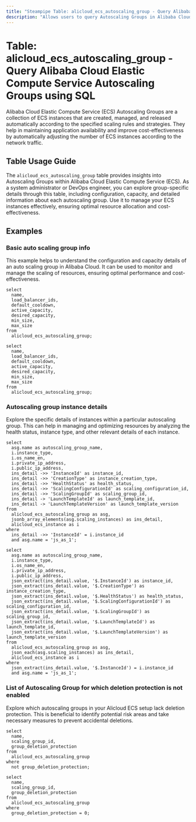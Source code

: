 ```yaml
---
title: "Steampipe Table: alicloud_ecs_autoscaling_group - Query Alibaba Cloud Elastic Compute Service Autoscaling Groups using SQL"
description: "Allows users to query Autoscaling Groups in Alibaba Cloud Elastic Compute Service (ECS), specifically the configuration, capacity, and detailed information about each autoscaling group."
---
```


# Table: alicloud_ecs_autoscaling_group - Query Alibaba Cloud Elastic Compute Service Autoscaling Groups using SQL

Alibaba Cloud Elastic Compute Service (ECS) Autoscaling Groups are a collection of ECS instances that are created, managed, and released automatically according to the specified scaling rules and strategies. They help in maintaining application availability and improve cost-effectiveness by automatically adjusting the number of ECS instances according to the network traffic.

## Table Usage Guide

The `alicloud_ecs_autoscaling_group` table provides insights into Autoscaling Groups within Alibaba Cloud Elastic Compute Service (ECS). As a system administrator or DevOps engineer, you can explore group-specific details through this table, including configuration, capacity, and detailed information about each autoscaling group. Use it to manage your ECS instances effectively, ensuring optimal resource allocation and cost-effectiveness.

## Examples

### Basic auto scaling group info
This example helps to understand the configuration and capacity details of an auto scaling group in Alibaba Cloud. It can be used to monitor and manage the scaling of resources, ensuring optimal performance and cost-effectiveness.

```sql+postgres
select
  name,
  load_balancer_ids,
  default_cooldown,
  active_capacity,
  desired_capacity,
  min_size,
  max_size
from
  alicloud_ecs_autoscaling_group;
```

```sql+sqlite
select
  name,
  load_balancer_ids,
  default_cooldown,
  active_capacity,
  desired_capacity,
  min_size,
  max_size
from
  alicloud_ecs_autoscaling_group;
```

### Autoscaling group instance details
Explore the specific details of instances within a particular autoscaling group. This can help in managing and optimizing resources by analyzing the health status, instance type, and other relevant details of each instance.

```sql+postgres
select
  asg.name as autoscaling_group_name,
  i.instance_type,
  i.os_name_en,
  i.private_ip_address,
  i.public_ip_address,
  ins_detail ->> 'InstanceId' as instance_id,
  ins_detail ->> 'CreationType' as instance_creation_type,
  ins_detail ->> 'HealthStatus' as health_status,
  ins_detail ->> 'ScalingConfigurationId' as scaling_configuration_id,
  ins_detail ->> 'ScalingGroupId' as scaling_group_id,
  ins_detail -> 'LaunchTemplateId' as launch_template_id,
  ins_detail -> 'LaunchTemplateVersion' as launch_template_version
from
  alicloud_ecs_autoscaling_group as asg,
  jsonb_array_elements(asg.scaling_instances) as ins_detail,
  alicloud_ecs_instance as i
where
  ins_detail ->> 'InstanceId' = i.instance_id
  and asg.name = 'js_as_1';
```

```sql+sqlite
select
  asg.name as autoscaling_group_name,
  i.instance_type,
  i.os_name_en,
  i.private_ip_address,
  i.public_ip_address,
  json_extract(ins_detail.value, '$.InstanceId') as instance_id,
  json_extract(ins_detail.value, '$.CreationType') as instance_creation_type,
  json_extract(ins_detail.value, '$.HealthStatus') as health_status,
  json_extract(ins_detail.value, '$.ScalingConfigurationId') as scaling_configuration_id,
  json_extract(ins_detail.value, '$.ScalingGroupId') as scaling_group_id,
  json_extract(ins_detail.value, '$.LaunchTemplateId') as launch_template_id,
  json_extract(ins_detail.value, '$.LaunchTemplateVersion') as launch_template_version
from
  alicloud_ecs_autoscaling_group as asg,
  json_each(asg.scaling_instances) as ins_detail,
  alicloud_ecs_instance as i
where
  json_extract(ins_detail.value, '$.InstanceId') = i.instance_id
  and asg.name = 'js_as_1';
```

### List of Autoscaling Group for which deletion protection is not enabled
Explore which autoscaling groups in your Alicloud ECS setup lack deletion protection. This is beneficial to identify potential risk areas and take necessary measures to prevent accidental deletions.

```sql+postgres
select
  name,
  scaling_group_id,
  group_deletion_protection
from
  alicloud_ecs_autoscaling_group
where
  not group_deletion_protection;
```

```sql+sqlite
select
  name,
  scaling_group_id,
  group_deletion_protection
from
  alicloud_ecs_autoscaling_group
where
  group_deletion_protection = 0;
```